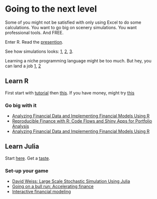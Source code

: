 # Going to the next level

Some of you might not be satisfied with only using Excel to do some calculations. You want to go big on scenery simulations. You want professional tools. And FREE.

Enter R. Read the [presention](https://www.researchgate.net/publication/302956522_R_in_Finance_Introduction_to_R_and_Its_Applications_in_Finance).

See how simulations looks: [1](https://www.daytrading.com/monte-carlo-simulations-options-pricing-models-r), [2](https://www.youtube.com/watch?v=krdgh0e2t6g), [3](https://www.youtube.com/watch?v=hKDalfhDawA).

Learning a niche programming language might be too much. But hey, you can land a job [1](https://www.freelancer.com/jobs/r-programming-language/), [2](https://www.upwork.com/freelance-jobs/r/)

## Learn R

First start with [tutorial](http://r-tutorial.nl) then [this](https://www.youtube.com/watch?v=_V8eKsto3Ug). If you have money, might try [this](https://www.datacamp.com/courses/financial-trading-in-r)

### Go big with it

- [Analyzing Financial Data and Implementing Financial Models Using R](https://www.amazon.com/Analyzing-Financial-Implementing-Springer-Economics-ebook/dp/B00VR5CIO8)
- [Reproducible Finance with R: Code Flows and Shiny Apps for Portfolio Analysis](https://www.amazon.com/Reproducible-Finance-Portfolio-Analysis-Chapman/dp/1138484032)
- [Analyzing Financial Data and Implementing Financial Models Using R](https://www.amazon.com/Analyzing-Financial-Implementing-Springer-Economics/dp/3030641546?Adv-Srch-Books-Submit.x=35&Adv-Srch-Books-Submit.y=18&field-dateop=After&field-dateyear=2020&unfiltered=1)

## Learn Julia

Start [here](https://julialang.org/learning/tutorials/). Get a [taste](https://questdb.io/tutorial/2021/11/22/high-frequency-finance-introduction-julia-lang/). 

### Set-up your game

- [David Weiss: Large Scale Stochastic Simulation Using Julia](https://www.youtube.com/watch?v=aISDERoNuHw&list=PLC0QOsNQS8haEpUOfrpFMOOEQtpZd0NZZ)
- [Going on a bull run: Accelerating finance](https://www.youtube.com/watch?v=Scv6xUnE6U0)
- [Interactive financial modeling](https://www.youtube.com/watch?v=h1BGy6CV1co)